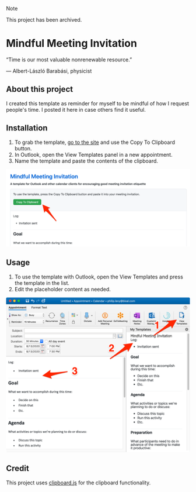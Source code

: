 > [!NOTE]
> This project has been archived.

# Mindful Meeting Invitation

“Time is our most valuable nonrenewable resource.”

— Albert-László Barabási, physicist

## About this project
I created this template as reminder for myself to be mindful of how I request people's time. I posted it here in case others find it useful.

## Installation
1. To grab the template, [go to the site](https://pglevy.github.io/mindful-meeting-invitation/) and use the Copy To Clipboard button.
2. In Outlook, open the View Templates panel in a new appointment.
3. Name the template and paste the contents of the clipboard.

![alt text](/images/installation.png "Installing template from site")

## Usage
1. To use the template with Outlook, open the View Templates and press the template in the list.
2. Edit the placeholder content as needed.

![alt text](/images/usage.png "Using template with Outlook")

## Credit
This project uses [clipboard.js](https://clipboardjs.com/) for the clipboard functionality.
